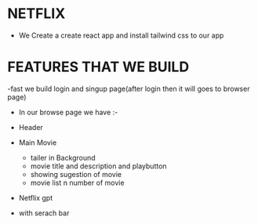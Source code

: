 # NETFLIX
- We Create a create react app and install tailwind css to our app
# FEATURES THAT WE BUILD
-fast we build login and singup page(after login then it will goes to browser  page)
-   In our browse page we have :-
   - Header
   - Main Movie
     - tailer in Background
     - movie title and description and playbutton
     -  showing sugestion of movie
     - movie list n number of movie

 - Netflix gpt 
 - with serach bar 